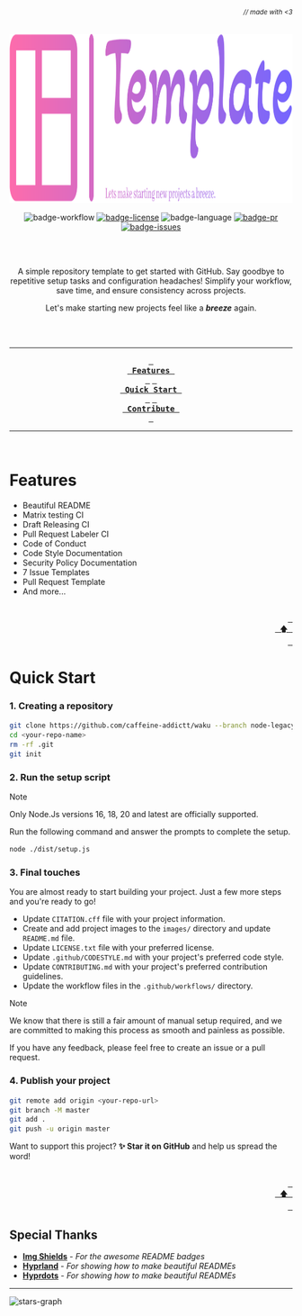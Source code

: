 ###### _<div align="right"><sub>// made with <3</sub></div>_

<div align="center">

<!-- Project Banner -->

<a href="https://github.com/caffeine-addictt/template">
  <img src="https://github.com/caffeine-addictt/template/blob/node-legacy/assets/transparent-logo.svg" width="750" height="300" alt="">
</a>

<br>

<!-- Badges -->

![badge-workflow]
[![badge-license]][license]
![badge-language]
[![badge-pr]][prs]
[![badge-issues]][issues]

<br><br>

<!-- Description -->

A simple repository template to get started with GitHub.
Say goodbye to repetitive setup tasks and configuration headaches!
Simplify your workflow, save time, and ensure consistency across projects.

Let's make starting new projects feel like a **_breeze_** again.

<br><br>

---

<!-- TOC -->

**[<kbd> <br> Features <br> </kbd>](#features)**
**[<kbd> <br> Quick Start <br> </kbd>](#quick-start)**
**[<kbd> <br> Contribute <br> </kbd>][contribute]**

---

<br>

</div>

# Features

- Beautiful README
- Matrix testing CI
- Draft Releasing CI
- Pull Request Labeler CI
- Code of Conduct
- Code Style Documentation
- Security Policy Documentation
- 7 Issue Templates
- Pull Request Template
- And more...

<div align="right">
  <br>
  <a href="#-made-with-3"><kbd> <br> 🡅 <br> </kbd></a>
</div>

# Quick Start

### 1. Creating a repository

```sh
git clone https://github.com/caffeine-addictt/waku --branch node-legacy <your-repo-name>
cd <your-repo-name>
rm -rf .git
git init
```

### 2. Run the setup script

> [!NOTE]
> Only Node.Js versions 16, 18, 20 and latest are officially supported.

Run the following command and answer the prompts to complete the setup.

```sh
node ./dist/setup.js
```

### 3. Final touches

You are almost ready to start building your project.
Just a few more steps and you're ready to go!

- Update `CITATION.cff` file with your project information.
- Create and add project images to the `images/` directory
  and update `README.md` file.
- Update `LICENSE.txt` file with your preferred license.
- Update `.github/CODESTYLE.md` with your project's preferred code style.
- Update `CONTRIBUTING.md` with your project's preferred contribution guidelines.
- Update the workflow files in the `.github/workflows/` directory.

> [!NOTE]
> We know that there is still a fair amount of manual setup required,
> and we are committed to making this process as smooth and painless as possible.
>
> If you have any feedback, please feel free to create an issue or a pull request.

### 4. Publish your project

```sh
git remote add origin <your-repo-url>
git branch -M master
git add .
git push -u origin master
```

Want to support this project? **✨ Star it on GitHub** and help us spread the word!

<div align="right">
  <br>
  <a href="#-made-with-3"><kbd> <br> 🡅 <br> </kbd></a>
</div>

## Special Thanks

- **[Img Shields][img-shields]** - _For the awesome README badges_
- **[Hyprland][hyprland]** - _For showing how to make beautiful READMEs_
- **[Hyprdots][hyprdots]** - _For showing how to make beautiful READMEs_

---

![stars-graph]

<!-- MARKDOWN LINKS & IMAGES -->
<!-- https://www.markdownguide.org/basic-syntax/#reference-style-links -->

[stars-graph]: https://starchart.cc/caffeine-addictt/template.svg?variant=adaptive
[prs]: https://github.com/caffeine-addictt/template/pulls
[issues]: https://github.com/caffeine-addictt/template/issues
[license]: https://github.com/caffeine-addictt/template/blob/main/LICENSE

<!---------------- {{Links}} ---------------->

[contribute]: https://github.com/caffeine-addictt/template/blob/main/CONTRIBUTING.md

<!---------------- {{Thanks}} ---------------->

[hyprland]: https://github.com/hyprwm/Hyprland
[hyprdots]: https://github.com/prasanthrangan/hyprdots
[img-shields]: https://shields.io

<!---------------- {{Badges}} ---------------->

[badge-workflow]: https://github.com/caffeine-addictt/template/actions/workflows/test-worker.yml/badge.svg
[badge-issues]: https://img.shields.io/github/issues/caffeine-addictt/template
[badge-pr]: https://img.shields.io/github/issues-pr/caffeine-addictt/template
[badge-language]: https://img.shields.io/github/languages/top/caffeine-addictt/template
[badge-license]: https://img.shields.io/github/license/caffeine-addictt/template
